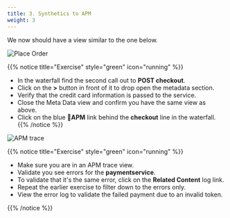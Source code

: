 ```yaml
---
title: 3. Synthetics to APM
weight: 3
---
```


We now should have a view similar to the one below.  

![Place Order](../images/run-results-place-order.png)

{{% notice title="Exercise" style="green" icon="running" %}}

* In the waterfall find the second call out to **POST checkout**.
* Click on the **>** button in front of it to drop open the metadata section.
* Verify that the credit card information is passed to the service.
* Close the Meta Data view and confirm you have the same view as above.
* Click on the blue **🔗APM** link behind the **checkout** line in the waterfall.
{{% /notice %}}

![APM trace](../images/apm-trace.png)

{{% notice title="Exercise" style="green" icon="running" %}}

* Make sure you are in an APM trace view.
* Validate you see errors for the **paymentservice**.
* To validate that it's the same error, click on the **Related Content** log link.
* Repeat the earlier exercise to filter down to the errors only.
* View the error log to validate the failed payment due to an invalid token.

{{% /notice %}}
